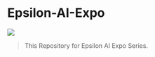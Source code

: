 # Epsilon-AI-Expo


[![](https://i.imgur.com/q6ZBKJv.jpg)](https://www.youtube.com/watch?v=j3BcEpMAhyM&feature=youtu.be)


> This Repository for Epsilon AI Expo Series.
